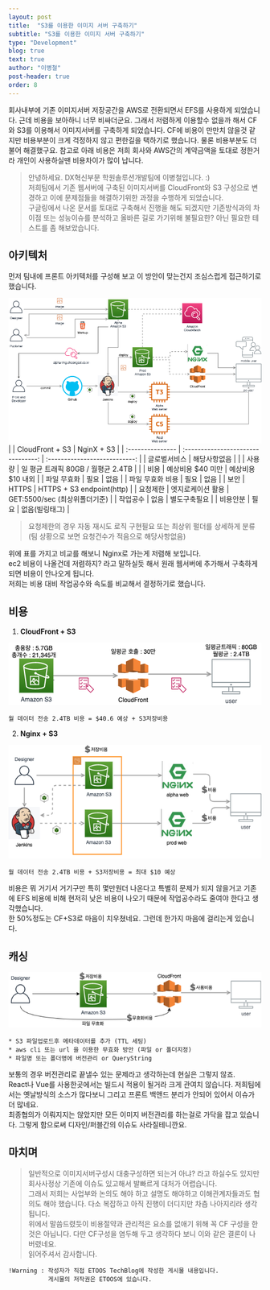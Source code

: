 ```yaml
---
layout: post
title:  "S3를 이용한 이미지 서버 구축하기"
subtitle: "S3를 이용한 이미지 서버 구축하기"
type: "Development"
blog: true
text: true
author: "이병철"
post-header: true
order: 8
---
```


회사내부에 기존 이미지서버 저장공간을 AWS로 전환되면서 EFS를 사용하게 되었습니다. 근데 비용을 보아하니 너무 비싸더군요.
그래서 저렴하게 이용할수 없을까 해서 CF와 S3를 이용해서 이미지서버를 구축하게 되었습니다. 
CF에 비용이 만만치 않을것 같지만 비용부분이 크게 걱정하지 않고 편한길을 택하기로 했습니다. 물론 비용부분도 더불어 해결했구요. 
참고로 아래 비용은 저희 회사와 AWS간의 계약금액을 토대로 정한거라 개인이 사용하실땐 비용차이가 많이 납니다.   

> 안녕하세요. DX혁신부문 학원솔루션개발팀에 이병철입니다. :)  
> 저희팀에서 기존 웹서버에 구축된 이미지서버를 CloudFront와 S3 구성으로 변경하고 이에 문제점들을 해결하기위한 과정을 수행하게 되었습니다.  
> 구글링에서 나온 문서를 토대로 구축해서 진행을 해도 되겠지만 기존방식과의 차이점 또는 성능이슈를 분석하고 올바른 길로 가기위해 불필요한? 아닌 필요한 테스트를 좀 해보았습니다.  

## 아키텍처

먼저 팀내에 프론트 아키텍처를 구성해 보고 이 방안이 맞는건지 조심스럽게 접근하기로 했습니다.

![photo1](img/2020-09-07-01.png)
|                  |          CloudFront + S3           |          NginX + S3           |
| :--------------- | :--------------------------------: | :---------------------------: |
| 글로벌서비스     |            해당사항없음            |                               |
| 사용량           | 일 평균 트래픽 80GB / 월평균 2.4TB |                               |
| 비용             |         예상비용 $40 미만          |       예상비용 $10 내외       |
| 파일 무효화      |                필요                |             없음              |
| 파일 무효화 비용 |                필요                |             없음              |
| 보안             |               HTTPS                |   HTTPS + S3 endpoint(http)   |
| 요청제한         |         엣지로케이션 활용          | GET:5500/sec (최상위폴더기준) |
| 작업공수         |                없음                |         별도구축필요          |
| 비용안분         |                필요                |        없음(빌링태그)         |

> 요청제한의 경우 자동 재시도 로직 구현필요 또는 최상위 펄더를 상세하게 분류 (팀 상황으로 보면 요청건수가 적음으로 해당사항없음)  

위에 표를 가지고 비교를 해보니 Nginx로 가는게 저렴해 보입니다.  
ec2 비용이 나올건데 저렴하지? 라고 말하실듯 해서 원래 웹서버에 추가해서 구축하게 되면 비용이 안나오게 됩니다.  
저희는 비용 대비 작업공수와 속도를 비교해서 결정하기로 했습니다.

## 비용

1. **CloudFront + S3**  

![photo2](img/2020-09-07-02.png)

```
월 데이터 전송 2.4TB 비용 = $40.6 예상 + S3저장비용
```

2. **Nginx + S3**    

![photo3](img/2020-09-07-03.png)

```
월 데이터 전송 2.4TB 비용 + S3저장비용 = 최대 $10 예상
```

비용은 뭐 거기서 거기구만 특히 몇만원더 나온다고 특별히 문제가 되지 않을거고 기존에 EFS 비용에 비해 현저히 낮은 비용이 나오기 때문에 작업공수라도 줄여야 한다고 생각했습니다.  
한 50%정도는 CF+S3로 마음이 치우쳤네요. 그런데 한가지 마음에 걸리는게 있습니다.  

## 캐싱

![photo4](img/2020-09-07-04.png)

```
* S3 파일업로드후 메타데이터를 추가 (TTL 세팅)
* aws cli 또는 url 을 이용한 무효화 방안 (파일 or 폴더지정)
* 파일명 또는 폴더명에 버전관리 or QueryString
```

보통의 경우 버전관리로 끝낼수 있는 문제라고 생각하는데 현실은 그렇지 않죠.  
React나 Vue를 사용한곳에서는 빌드시 적용이 될거라 크게 관여치 않습니다. 저희팀에서는 옛날방식의 소스가 많다보니 그리고 프론트 백앤드 분리가 안되어 있어서 이슈가 더 많네요.  
최종협의가 이뤄지지는 않았지만 모든 이미지 버전관리를 하는걸로 가닥을 잡고 있습니다. 그렇게 함으로써 디자인/퍼블간의 이슈도 사라질테니깐요.  

## 마치며

> 일반적으로 이미지서버구성시 대충구성하면 되는거 아냐? 라고 하실수도 있지만 회사사정상 기존에 이슈도 있고해서 발빠르게 대처가 어렵습니다.   
> 그래서 저희는 사업부와 논의도 해야 하고 설명도 해야하고 이해관계자들과도 협의도 해야 했습니다. 다소 복잡하고 아직 진행이 더디지만 차츰 나아지리라 생각됩니다.  
> 위에서 말씀드렸듯이 비용절약과 관리적은 요소를 없애기 위해 꼭 CF 구성을 한것은 아닙니다. 다만 CF구성을 염두해 두고 생각하다 보니 이와 같은 결론이 나버렸네요.  
> 읽어주셔서 감사합니다.  

```
!Warning : 작성자가 직접 ETOOS TechBlog에 작성한 게시물 내용입니다. 
           게시물의 저작권은 ETOOS에 있습니다.
```